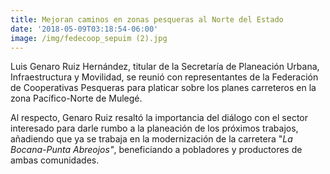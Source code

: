 ```yaml
---
title: Mejoran caminos en zonas pesqueras al Norte del Estado
date: '2018-05-09T03:18:54-06:00'
image: /img/fedecoop_sepuim (2).jpg
---
```

Luis Genaro Ruiz Hernández, titular de la Secretaría de Planeación Urbana, Infraestructura y Movilidad, se reunió con representantes de la Federación de Cooperativas Pesqueras para platicar sobre los planes carreteros en la zona Pacífico-Norte de Mulegé.

Al respecto, Genaro Ruiz resaltó la importancia del diálogo con el sector interesado para darle rumbo a la planeación de los próximos trabajos, añadiendo que ya se trabaja en la modernización de la carretera "_La Bocana-Punta Abreojos"_, beneficiando a pobladores y productores de ambas comunidades.
